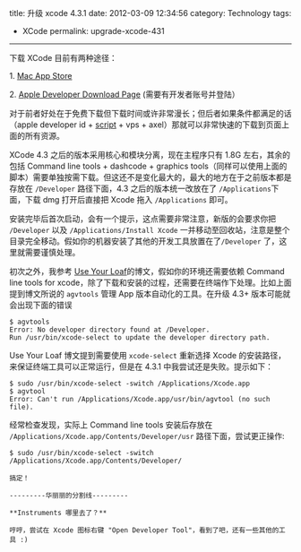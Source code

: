 title: 升级 xcode 4.3.1
date: 2012-03-09 12:34:56
category: Technology
tags:
- XCode
permalink: upgrade-xcode-431

---

下载 XCode 目前有两种途径：

​1. [Mac App Store](http://itunes.apple.com/us/app/xcode/id497799835?mt=12)

​2. [Apple Developer Download Page](https://developer.apple.com/downloads/index.action)
(需要有开发者账号并登陆）

对于前者好处在于免费下载但下载时间或许非常漫长；但后者如果条件都满足的话（apple developer id + [script](http://t.cn/zOcn4KN) + vps + axel）那就可以非常快速的下载到页面上面的所有资源。

XCode 4.3 之后的版本采用核心和模块分离，现在主程序只有 1.8G 左右，其余的包括 Command line tools + dashcode + graphics tools（同样可以使用上面的脚本）需要单独按需下载。但这还不是变化最大的，最大的地方在于之前版本都是存放在 `/Developer` 路径下面，4.3 之后的版本统一改放在了 `/Applications`下面，下载 dmg 打开后直接把 Xcode 拖入 `/Applications` 即可。

安装完毕后首次启动，会有一个提示，这点需要非常注意，新版的会要求你把 `/Developer` 以及 `/Applications/Install Xcode` 一并移动至回收站，注意是整个目录完全移动。假如你的机器安装了其他的开发工具放置在了`/Developer` 了，这里就需要谨慎处理。

初次之外，我参考 [Use Your Loaf](http://useyourloaf.com/blog/2012/2/17/updating-to-xcode-43.html)的博文，假如你的环境还需要依赖 Command line tools for xcode，除了下载和安装的过程，还需要在终端作下处理。比如上面提到博文所说的 `agvtools` 管理 App 版本自动化的工具。在升级 4.3+ 版本可能就会出现下面的错误

```
$ agvtools
Error: No developer directory found at /Developer.
Run /usr/bin/xcode-select to update the developer directory path.
```

Use Your Loaf 博文提到需要使用 `xcode-select` 重新选择 Xcode 的安装路径，来保证终端工具可以正常运行，但是在 4.3.1 中我尝试还是失败。提示如下：

```
$ sudo /usr/bin/xcode-select -switch /Applications/Xcode.app
$ agvtool
Error: Can't run /Applications/Xcode.app/usr/bin/agvtool (no such file).
```

经常检查发现，实际上 Command line tools 安装后存放在 `/Applications/Xcode.app/Contents/Developer/usr` 路径下面，尝试更正操作:

```
$ sudo /usr/bin/xcode-select -switch /Applications/Xcode.app/Contents/Developer/

搞定！

---------华丽丽的分割线---------

**Instruments 哪里去了？**

哼哼，尝试在 Xcode 图标右键 "Open Developer Tool"，看到了吧，还有一些其他的工具 :)
